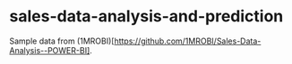 # sales-data-analysis-and-prediction
Sample data from (1MROBI)[https://github.com/1MROBI/Sales-Data-Analysis--POWER-BI].
